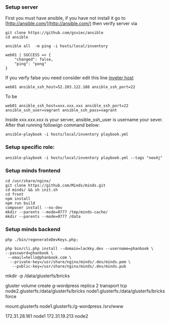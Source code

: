 ### Setup server

First you must have ansible, if you have not install it go to [http://ansible.com/](http://ansible.com/) then verify server via

```
git clone https://github.com/gsviec/ansible
cd ansible

ansible all  -m ping -i hosts/local/inventory

web01 | SUCCESS => {
    "changed": false, 
    "ping": "pong"
}

```

If you verfy false you need consider edit this line [inveter host](https://github.com/gsviec/ansible/blob/master/hosts/local/inventory#L2)

```
web01 ansible_ssh_host=52.203.122.188 ansible_ssh_port=22

```

To be 

```
web01 ansible_ssh_host=xxx.xxx.xxx ansible_ssh_port=22 ansible_ssh_user=vagrant ansible_ssh_pass=vagrant

```

Inside xxx.xxx.xxx is your server, ansible_ssh_user is username your sever. After that running followign command below:

```
ansible-playbook -i hosts/local/inventory playbook.yml

```



### Setup specific role:

```
ansible-playbook -i hosts/local/inventory playbook.yml --tags "neo4j"

```


### Setup minds frontend

```
cd /usr/share/nginx/
git clone https://github.com/Minds/minds.git
cd minds/ && sh init.sh
cd front
npm install
npm run build
composer install --no-dev
mkdir --parents --mode=0777 /tmp/minds-cache/
mkdir --parents --mode=0777 /data

```

### Setup minds backend

```
php ./bin/regenerateDevKeys.php;

php bin/cli.php install --domain=lackky.dev --username=phanbook \
--password=phanbook \
 --email=hello@phanbook.com \
  --private-key=/usr/share/nginx/minds/.dev/minds.pem \
   --public-key=/usr/share/nginx/minds/.dev/minds.pub  
```

 mkdir -p /data/glusterfs/bricks

gluster volume create g-wordpress replica 2 transport tcp node2.glusterfs:/data/glusterfs/bricks node1.glusterfs:/data/glusterfs/bricks force

mount.glusterfs node1.glusterfs:/g-wordpress /srv/www

172.31.28.161  node1
172.31.19.213  node2